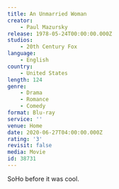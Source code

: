 ```yaml
---
title: An Unmarried Woman
creator:
    - Paul Mazursky
release: 1978-05-24T00:00:00.000Z
studios:
    - 20th Century Fox
language:
    - English
country:
    - United States
length: 124
genre:
    - Drama
    - Romance
    - Comedy
format: Blu-ray
service: ''
venue: Home
date: 2020-06-27T04:00:00.000Z
rating: '3'
revisit: false
media: Movie
id: 38731
---
```


SoHo before it was cool.
